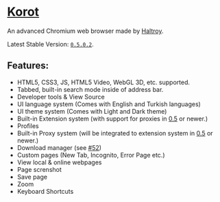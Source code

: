 # [Korot](https://haltroy.com/Korot.html "Korot's Page")
An advanced Chromium web browser made by [Haltroy](https://haltroy.com "Haltroy's Website").

Latest Stable Version: [`0.5.0.2`](https://github.com/Haltroy/Korot/releases/tag/0.5.0.2).


## Features:
 - HTML5, CSS3, JS, HTML5 Video, WebGL 3D, etc. supported.
 - Tabbed, built-in search mode inside of address bar.
 - Developer tools & View Source
 - UI language system (Comes with English and Turkish languages)
 - UI theme system (Comes with Light and Dark theme)
 - Built-in Extension system (with support for proxies in [0.5](https://github.com/Haltroy/Korot/issues/64) or newer.)
 - Profiles
 - Built-in Proxy system (will be integrated to extension system in [0.5](https://github.com/Haltroy/Korot/issues/64) or newer.)
 - Download manager (see [#52](https://github.com/Haltroy/Korot/issues/52))
 - Custom pages (New Tab, Incognito, Error Page etc.)
 - View local & online webpages
 - Page screnshot
 - Save page
 - Zoom
 - Keyboard Shortcuts
 
